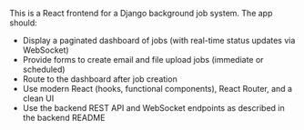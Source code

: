 <!-- Use this file to provide workspace-specific custom instructions to Copilot. For more details, visit https://code.visualstudio.com/docs/copilot/copilot-customization#_use-a-githubcopilotinstructionsmd-file -->

This is a React frontend for a Django background job system. The app should:

- Display a paginated dashboard of jobs (with real-time status updates via WebSocket)
- Provide forms to create email and file upload jobs (immediate or scheduled)
- Route to the dashboard after job creation
- Use modern React (hooks, functional components), React Router, and a clean UI
- Use the backend REST API and WebSocket endpoints as described in the backend README
